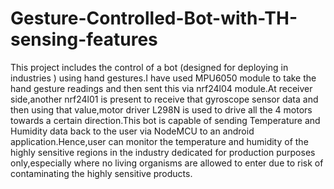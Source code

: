 # Gesture-Controlled-Bot-with-TH-sensing-features

This project includes the control of a bot (designed for deploying in industries ) using hand gestures.I have used MPU6050 module to take the hand gesture readings and then sent this via nrf24l04 module.At receiver side,another nrf24l01 is present to receive that gyroscope sensor data and then using that value,motor driver L298N is used to drive all the 4 motors towards a certain direction.This bot is capable of sending Temperature and Humidity data back to the user via NodeMCU to an android application.Hence,user can monitor the temperature and humidity of the highly sensitive regions in the industry dedicated for production purposes only,especially where no living organisms are allowed to enter due to risk of contaminating the highly sensitive products.
